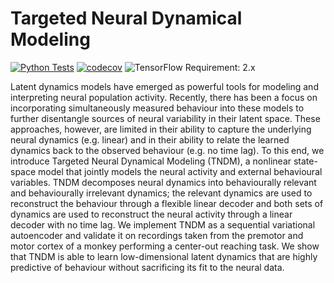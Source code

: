 # Targeted Neural Dynamical Modeling

[![Python Tests](https://github.com/uoe-neuro/tndm/actions/workflows/python-tests.yml/badge.svg)](https://github.com/uoe-neuro/tndm/actions/workflows/python-tests.yml) [![codecov](https://codecov.io/gh/uoe-neuro/tndm/branch/main/graph/badge.svg?token=nqcEwTGBbE)](https://codecov.io/gh/uoe-neuro/tndm) ![TensorFlow Requirement: 2.x](https://img.shields.io/badge/TensorFlow%20Requirement-2.x-brightgreen)


Latent dynamics models have emerged as powerful tools for modeling and interpreting neural population activity. Recently, there has been a focus on incorporating simultaneously measured behaviour into these models to further disentangle sources of neural variability in their latent space. These approaches, however, are limited in their ability to capture the underlying neural dynamics (e.g. linear) and in their ability to relate the learned dynamics back to the observed behaviour (e.g. no time lag). To this end, we introduce Targeted Neural Dynamical Modeling (TNDM), a nonlinear state-space model that jointly models the neural activity and external behavioural variables. TNDM decomposes neural dynamics into behaviourally relevant and behaviourally irrelevant dynamics; the relevant dynamics are used to reconstruct the behaviour through a flexible linear decoder and both sets of dynamics are used to reconstruct the neural activity through a linear decoder with no time lag. We implement TNDM as a sequential variational autoencoder and validate it on recordings taken from the premotor and motor cortex of a monkey performing a center-out reaching task. We show that TNDM is able to learn low-dimensional latent dynamics that are highly predictive of behaviour without sacrificing its fit to the neural data.
